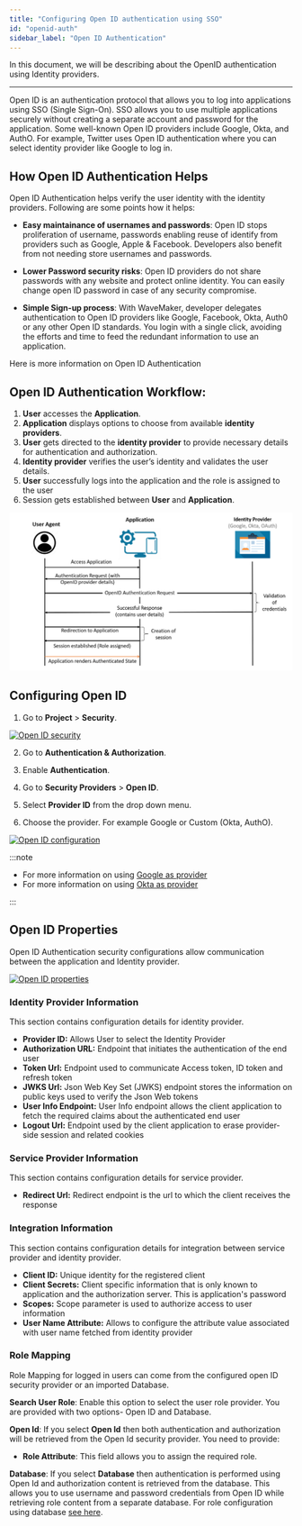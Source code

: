 ```yaml
---
title: "Configuring Open ID authentication using SSO"
id: "openid-auth"
sidebar_label: "Open ID Authentication"
---
```


In this document, we will be describing about the OpenID authentication using Identity providers.

---

Open ID is an authentication protocol that allows you to log into applications using SSO (Single Sign-On). SSO allows you to use multiple applications securely without creating a separate account and password for the application. Some well-known Open ID providers include Google, Okta, and AuthO. For example, Twitter uses Open ID authentication where you can select identity provider like Google to log in.

## How Open ID Authentication Helps

Open ID Authentication helps verify the user identity with the identity providers. Following are some points how it helps:

- **Easy maintainance of usernames and passwords**: Open ID stops proliferation of username, passwords enabling reuse of identify from providers such as Google, Apple & Facebook. Developers also benefit from not needing store usernames and passwords.

- **Lower Password security risks**: Open ID providers do not share passwords with any website and protect online identity. You can easily change open ID password in case of any security compromise. 

- **Simple Sign-up process**: With WaveMaker, developer delegates authentication to Open ID providers like Google, Facebook, Okta, Auth0 or any other Open ID standards. You login with a single click, avoiding the efforts and time to feed the redundant information to use an application.

Here is more information on Open ID Authentication

## Open ID Authentication Workflow: 

1. **User** accesses the **Application**.
2. **Application** displays options to choose from available **identity providers**.
3. **User** gets directed to the **identity provider** to provide necessary details for authentication and authorization.
4. **Identity provider** verifies the user’s identity and validates the user details. 
5. **User** successfully logs into the application and the role is assigned to the user
6. Session gets established between **User** and **Application**.

[![Open ID architecture](/learn/assets/OpenID_Architecture.png)](/learn/assets/OpenID_Architecture.png)

## Configuring Open ID

1. Go to **Project** > **Security**.

[![Open ID security](/learn/assets/wm_openid_f_1.png)](/learn/assets/wm_openid_f_1.png)

2. Go to **Authentication & Authorization**.

3. Enable **Authentication**.

4. Go to **Security Providers** > **Open ID**.

5. Select **Provider ID** from the drop down menu.

6. Choose the provider. For example Google or Custom (Okta, AuthO).

[![Open ID configuration](/learn/assets/wm_openid_f_2.png)](/learn/assets/wm_openid_f_2.png)

:::note

- For more information on using [Google as provider](/learn/how-tos/implement-openid-google-provider) 
- For more information on using [Okta as provider](/learn/how-tos/implement-openid-okta-provider)

::: 

## Open ID Properties

Open ID Authentication security configurations allow communication between the application and Identity provider.

[![Open ID properties](/learn/assets/wm_openid_f_3.png)](/learn/assets/wm_openid_f_3.png)

### Identity Provider Information

This section contains configuration details for identity provider.

- **Provider ID:** Allows User to select the Identity Provider
- **Authorization URL:** Endpoint that initiates the authentication of the end user
- **Token Url:** Endpoint used to communicate Access token, ID token and refresh token
- **JWKS Url:** Json Web Key Set (JWKS) endpoint stores the information on public keys used to verify the Json Web tokens
- **User Info Endpoint:** User Info endpoint allows the client application to fetch the required claims about the authenticated end user
- **Logout Url:** Endpoint used by the client application to erase provider-side session and related cookies

### Service Provider Information

This section contains configuration details for service provider. 

- **Redirect Url:** Redirect endpoint is the url to which the client receives the response

### Integration Information

This section contains configuration details for integration between service provider and identity provider. 

- **Client ID:** Unique identity for the registered client
- **Client Secrets:** Client specific information that is only known to application and the authorization server. This is application's password
- **Scopes:** Scope parameter is used to authorize access to user information
- **User Name Attribute:** Allows to configure the attribute value associated with user name fetched from identity provider

### Role Mapping

Role Mapping for logged in users can come from the configured open ID security provider or an imported Database.

**Search User Role**: Enable this option to select the user role provider. You are provided with two options- Open ID and Database.

**Open Id**: If you select **Open Id** then both authentication and authorization will be retrieved from the Open Id security provider. You need to provide:

- **Role Attribute**: This field allows you to assign the required role.

**Database**: If you select **Database** then authentication is performed using Open Id and authorization content is retrieved from the database. This allows you to use username and password credentials from Open ID while retrieving role content from a separate database. For role configuration using database [see here](https://docs.wavemaker.com/learn/app-development/app-security/authorization/#useronboarding).